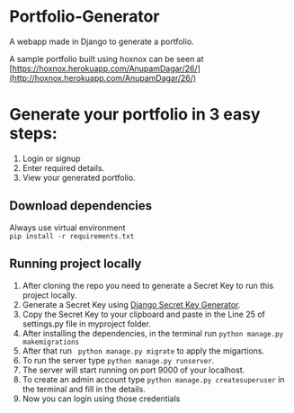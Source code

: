 # Portfolio-Generator
A webapp made in Django to generate a portfolio.  

A sample portfolio built using hoxnox can be seen at [https://hoxnox.herokuapp.com/AnupamDagar/26/](http://hoxnox.herokuapp.com/AnupamDagar/26/)
# Generate your portfolio in 3 easy steps:
1. Login or signup
2. Enter required details.
3. View your generated portfolio.
## Download dependencies
Always use virtual environment  
``` pip install -r requirements.txt ```
## Running project locally
1. After cloning the repo you need to generate a Secret Key to run this project locally.
2. Generate a Secret Key using [Django Secret Key Generator](http://www.miniwebtool.com/django-secret-key-generator/).
3. Copy the Secret Key to your clipboard and paste in the Line 25 of settings.py file in myproject folder.
4. After installing the dependencies, in the terminal run  ```python manage.py makemigrations```
5. After that run ``` python manage.py migrate``` to apply the migartions.
6. To run the server type ```python manage.py runserver```.
7. The server will start running on port 9000 of your localhost.
8. To create an admin account type ```python manage.py createsuperuser``` in the terminal and fill in the details.
9. Now you can login using those credentials
